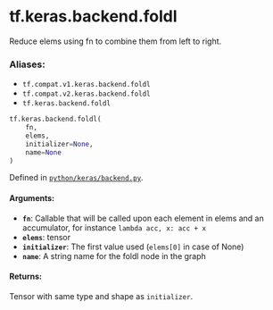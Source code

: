 <div itemscope itemtype="http://developers.google.com/ReferenceObject">
<meta itemprop="name" content="tf.keras.backend.foldl" />
<meta itemprop="path" content="Stable" />
</div>

# tf.keras.backend.foldl

Reduce elems using fn to combine them from left to right.

### Aliases:

* `tf.compat.v1.keras.backend.foldl`
* `tf.compat.v2.keras.backend.foldl`
* `tf.keras.backend.foldl`

``` python
tf.keras.backend.foldl(
    fn,
    elems,
    initializer=None,
    name=None
)
```



Defined in [`python/keras/backend.py`](/code/stable/tensorflow/python/keras/backend.py).

<!-- Placeholder for "Used in" -->


#### Arguments:


* <b>`fn`</b>: Callable that will be called upon each element in elems and an
    accumulator, for instance `lambda acc, x: acc + x`
* <b>`elems`</b>: tensor
* <b>`initializer`</b>: The first value used (`elems[0]` in case of None)
* <b>`name`</b>: A string name for the foldl node in the graph


#### Returns:

Tensor with same type and shape as `initializer`.
